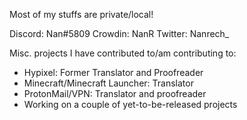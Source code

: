 
Most of my stuffs are private/local!

Discord: Nan#5809
Crowdin: NanR
Twitter: Nanrech_

Misc. projects I have contributed to/am contributing to:
- Hypixel: Former Translator and Proofreader 
- Minecraft/Minecraft Launcher: Translator
- ProtonMail/VPN: Translator and proofreader
- Working on a couple of yet-to-be-released projects
<!---
Nanrech/Nanrech is a ✨ special ✨ repository because its `README.md` (this file) appears on your GitHub profile.
You can click the Preview link to take a look at your changes.
--->
